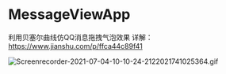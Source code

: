 # MessageViewApp
利用贝塞尔曲线仿QQ消息拖拽气泡效果
详解：https://www.jianshu.com/p/ffca44c89f41


![Screenrecorder-2021-07-04-10-10-24-2122021741025364.gif](https://upload-images.jianshu.io/upload_images/19865651-d7050e416593842f.gif?imageMogr2/auto-orient/strip)

